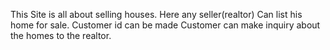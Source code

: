 This Site is all about selling houses.
Here any seller(realtor) Can list his home for sale.
Customer id can be made
Customer can make inquiry about the homes to the realtor.

